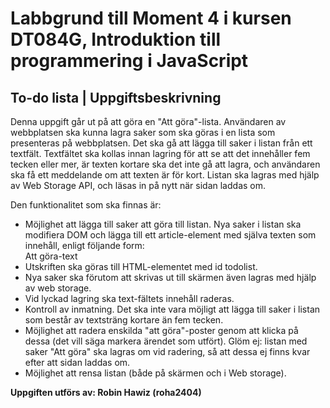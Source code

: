 # Labbgrund till Moment 4 i kursen DT084G, Introduktion till programmering i JavaScript

## To-do lista | Uppgiftsbeskrivning
 Denna uppgift går ut på att göra en "Att göra"-lista. Användaren av webbplatsen ska kunna lagra saker som ska göras i en lista som presenteras på webbplatsen.
Det ska gå att lägga till saker i listan från ett textfält. Textfältet ska kollas innan lagring för att se att det innehåller fem tecken eller mer, är texten kortare ska det inte gå att lagra, och användaren ska få ett meddelande om att texten är för kort.
Listan ska lagras med hjälp av Web Storage API, och läsas in på nytt när sidan laddas om.

Den funktionalitet som ska finnas är:

- Möjlighet att lägga till saker att göra till listan. Nya saker i listan ska modifiera DOM och lägga till ett article-element med själva texten som innehåll, enligt följande form: <article>Att göra-text</article>
- Utskriften ska göras till HTML-elementet med id todolist.
- Nya saker ska förutom att skrivas ut till skärmen även lagras med hjälp av web storage.
- Vid lyckad lagring ska text-fältets innehåll raderas.
- Kontroll av inmatning. Det ska inte vara möjligt att lägga till saker i listan som består av textsträng kortare än fem tecken.
- Möjlighet att radera enskilda "att göra"-poster genom att klicka på dessa (det vill säga markera ärendet som utfört). Glöm ej: listan med saker "Att göra" ska lagras om vid radering, så att dessa ej finns kvar efter att sidan laddas om.
- Möjlighet att rensa listan (både på skärmen och i Web storage).

**Uppgiften utförs av: Robin Hawiz (roha2404)**

